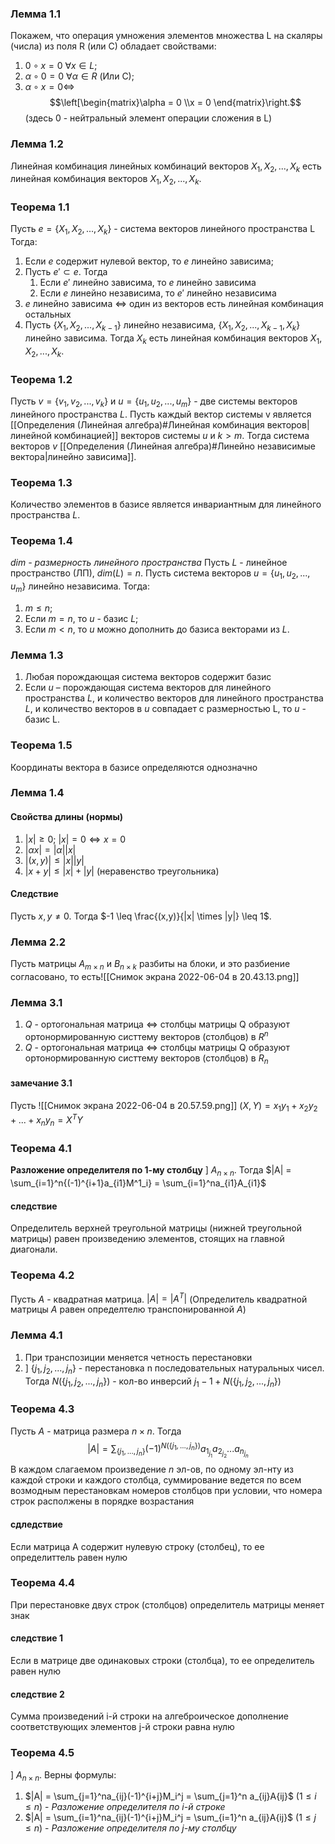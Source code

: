 ### Лемма 1.1
Покажем, что операция умножения элементов множества L на скаляры (числа) из поля R (или C) обладает свойствами:
1. $0 \circ x = 0$ $\forall x \in L$;
2.  $\alpha \circ 0 = 0$ $\forall \alpha \in R$ (Или C);
4. $\alpha \circ x = 0 \Leftrightarrow$ $$\left[\begin{matrix}\alpha = 0
 \\x = 0
\end{matrix}\right.$$
(здесь 0 - нейтральный элемент операции сложения в L)

### Лемма 1.2
Линейная комбинация линейных комбинаций векторов $X_1, X_2, ..., X_k$ есть линейная комбинация векторов $X_1, X_2, ..., X_k$.

### Теорема 1.1
Пусть $e = \{X_1, X_2, ..., X_k\}$ - система векторов линейного пространства L
Тогда:
1. Если $e$ содержит нулевой вектор, то $e$ линейно зависима;
2. Пусть $e' \subset e$. Тогда
	1. Если $e'$ линейно зависима, то $e$ линейно зависима
	2. Если $e$ линейно независима, то $e'$ линейно независима
3. $e$ линейно зависима $\Leftrightarrow$ один из векторов есть линейная комбинация остальных
4. Пусть $\{X_1, X_2, ..., X_{k-1}\}$ линейно независима, $\{X_1, X_2, ..., X_{k-1},X_k\}$ линейно зависима. Тогда $X_k$ есть линейная комбинация векторов $X_1, X_2, ..., X_k$.

### Теорема 1.2
Пусть $v = \{v_1, v_2, ..., v_k\}$ и $u = \{u_1, u_2, ..., u_m\}$ - две системы векторов линейного пространства $L$. Пусть каждый вектор системы v является [[Определения (Линейная алгебра)#Линейная комбинация векторов|линейной комбинацией]] векторов системы $u$ и $k>m$. Тогда система векторов $v$ [[Определения (Линейная алгебра)#Линейно независимые вектора|линейно зависима]].

### Теорема 1.3
Количество элементов в базисе является инвариантным для линейного пространства $L$.

### Теорема 1.4
*dim - размерность линейного пространства*
Пусть $L$ - линейное пространство (ЛП), $dim(L) = n$.
Пусть система векторов $u = \{u_1, u_2, ..., u_m\}$ линейно независима. Тогда:

1. $m \leq n$;
2. Если $m = n$, то $u$ - базис $L$;
3. Если $m < n$, то $u$ можно дополнить до базиса векторами из $L$.

### Лемма 1.3
1. Любая порождающая система векторов содержит базис
2. Если $u$ – порождающая система векторов для линейного пространства $L$, и количество векторов для линейного пространства $L$, и количество векторов в $u$ совпадает с размерностью L, то $u$ - базис L.

### Теорема 1.5
Координаты вектора в базисе определяются однозначно

### Лемма 1.4
#### Свойства длины (нормы)
1. $|x| \geq 0;$ $|x| = 0 \Leftrightarrow x = 0$
2. $|\alpha x| = |\alpha||x|$
3. $|(x,y)| \leq |x||y|$
4. $|x+y| \leq |x| + |y|$ (неравенство треугольника)
#### Следствие
Пусть $x, y \neq 0$. Тогда $-1 \leq \frac{(x,y)}{|x| \times |y|} \leq 1$.

### Лемма 2.2
Пусть матрицы $A_{m \times n}$ и $B_{n \times k}$ разбиты на блоки, и это разбиение согласовано, то есть![[Снимок экрана 2022-06-04 в 20.43.13.png]]

### Лемма 3.1
1. $Q$ - ортогональная матрица $\Leftrightarrow$ столбцы матрицы Q образуют ортонормированную систтему векторов (столбцов) в $R^n$
2. $Q$ - ортогональная матрица $\Leftrightarrow$ столбцы матрицы Q образуют ортонормированную систтему векторов (столбцов) в $R_n$
#### замечание 3.1
Пусть 
![[Снимок экрана 2022-06-04 в 20.57.59.png]]
$(X,Y) = x_1y_1 + x_2y_2+...+x_ny_n = X^TY$

### Теорема 4.1
**Разложение определителя по 1-му столбцу**
] $A_{n \times n}$. Тогда $|A| = \sum_{i=1}^n{(-1)^{i+1}a_{i1}M^1_i} = \sum_{i=1}^na_{i1}A_{i1}$
#### следствие
Определитель верхней треугольной матрицы (нижней треугольной матрицы) равен произведению элементов, стоящих на главной диагонали.

### Теорема 4.2
Пусть  $A$ - квадратная матрица. $|A| = |A^T|$
(Определитель квадратной матрицы $A$ равен определтелю транспонированной $A$)

### Лемма 4.1
1. При транспозиции меняется четность перестановки
2. ] $\{j_1, j_2, ..., j_n\}$ - перестановка n последовательных натуральных чисел. Тогда $N(\{j_1, j_2, ..., j_n\})$ - кол-во инверсий $j_1-1+N(\{j_1, j_2, ..., j_n\})$

### Теорема 4.3
Пусть $A$ - матрица размера $n \times n$. Тогда $$|A| = \sum_{\{j_1,...,j_n\}}(-1)^{N(\{j_1,...,j_n\})}a_{1_{j_1}}a_{2_{j_2}}...a_{n_{j_n}}$$
В каждом слагаемом произведение $n$ эл-ов, по одному эл-нту из каждой строки и каждого столбца, суммирование ведется по всем возмодным перестановкам номеров столбцов при условии, что номера строк располжены в порядке возрастания

#### сдледствие
Если матрица A содержит нулевую строку (столбец), то ее определиттель равен нулю

### Теорема 4.4
При перестановке двух строк (столбцов) определитель матрицы меняет знак

#### следствие 1
Если в матрице две одинаковых строки (столбца), то ее определитель равен нулю

#### следствие 2
Сумма произведений i-й строки на алгеброическое дополнение соответствующих элементов j-й строки равна нулю

### Теорема 4.5
] $A_{n \times n}$. Верны формулы:
1. $|A| = \sum_{j=1}^na_{ij}(-1)^{i+j}M_i^j = \sum_{j=1}^n a_{ij}A{ij}$   ($1 \leq i \leq n$) - *Разложение определителя по i-й строке*
2. $|A| = \sum_{i=1}^na_{ij}(-1)^{i+j}M_i^j = \sum_{i=1}^n a_{ij}A{ij}$   ($1 \leq j \leq n$) - *Разложение определителя по j-му столбцу*